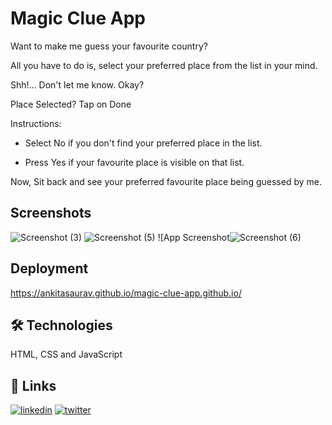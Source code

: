 
# Magic Clue App
Want to make me guess your favourite country?

All you have to do is, select your preferred place from the list in your mind.

Shh!...
Don't let me know. Okay?

Place Selected?
Tap on Done

Instructions:

- Select No if you don't find your preferred place in the list.

- Press Yes if your favourite place is visible on that list. 

Now,
Sit back and see your preferred favourite place being guessed by me.

## Screenshots
![Screenshot (3)](https://user-images.githubusercontent.com/87561020/133830038-cb647fc6-8851-41e2-80f3-1118570b3a97.png)
![Screenshot (5)](https://user-images.githubusercontent.com/87561020/133830034-cfc3ca13-f704-4828-b630-df7981ef449f.png)
![App Screenshot![Screenshot (6)](https://user-images.githubusercontent.com/87561020/133830015-a9c3a41d-9991-4f3f-aca8-8e8f857d8831.png)

## Deployment
https://ankitasaurav.github.io/magic-clue-app.github.io/

## 🛠 Technologies
HTML, CSS and JavaScript 

## 🔗 Links
[![linkedin](https://img.shields.io/badge/linkedin-0A66C2?style=for-the-badge&logo=linkedin&logoColor=white)](https://www.linkedin.com/in/ankita-saurav/?originalSubdomain=in)
[![twitter](https://img.shields.io/badge/twitter-1DA1F2?style=for-the-badge&logo=twitter&logoColor=white)](https://twitter.com/sauravankita)

